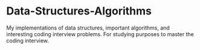 # Data-Structures-Algorithms

My implementations of data structures, important algorithms, and interesting coding interview problems. For studying purposes to master the coding interview. 
